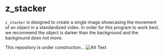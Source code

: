 <h1>z_stacker</h1>

`z_stacker` is designed to create a single image showcasing the movement of an object in a standardized video. In order for this program to work best, we recommend the object is darker than the background and the background does not move.

This repository is under construction...
![Alt Text](https://media.tenor.com/images/8b94b2d480baf98564965767f2e94b23/tenor.gif)
